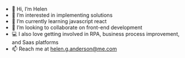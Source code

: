 - 👋 Hi, I’m Helen
- 👀 I’m interested in implementing solutions
- 🌱 I’m currently learning javascript react
- 💞️ I’m looking to collaborate on front-end development
- 💻 I also love getting involved in RPA, business process improvement, and Saas platforms
- 📫 Reach me at helen.g.anderson@me.com 

<!---
grace-anderson/grace-anderson is a ✨ special ✨ repository because its `README.md` (this file) appears on your GitHub profile.
You can click the Preview link to take a look at your changes.
--->
